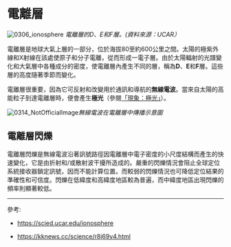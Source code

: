 # 電離層

![0306_ionosphere](./static/0306_ionosphere.jpg)
*電離層的D、E和F層。(資料來源：UCAR）*

電離層是地球大氣上層的一部分，位於海拔80至約600公里之間。太陽的極紫外線和X射線在該處使原子和分子電離，從而形成一電子層。由於太陽輻射的光譜變化和大氣層中各種成分的密度，使電離層內產生不同的層，稱為**D**、**E**和**F**層。這些層的高度隨著季節而變化。

電離層很重要，因為它可反射和改變用於通訊和導航的**無線電波**。當來自太陽的高能粒子到達電離層時，便會產生**極光**（參閱[「現象：極光」](/#/zh_hk/section/phenomena/aurora)）。

![0314_NotOfficialImage](./static/ionosphere_drawing.png)*無線電波在電離層中傳播示意圖*

## 電離層閃爍

電離層閃爍是無線電波沿著訊號路徑因電離層中電子密度的小尺度結構而產生的快速變化，它是由折射和/或散射波干擾所造成的。嚴重的閃爍情況會阻止全球定位系統接收器鎖定訊號，因而不能計算位置。而較弱的閃爍情況也可降低定位結果的準確性和可信度。閃爍在低緯度和高緯度地區較為普遍，而中緯度地區出現閃爍的頻率則顯著較低。

---

參考:

- https://scied.ucar.edu/ionosphere

- https://kknews.cc/science/r8j69y4.html
